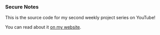 ### Secure Notes
This is the source code for my second weekly project series on YouTube!

You can read about it [on my website](https://blog.sstock.dev/Writing-a-Secure-Notes-program-in-Java).
